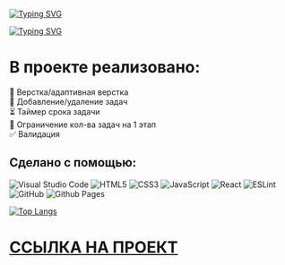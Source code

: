 [![Typing SVG](https://readme-typing-svg.herokuapp.com?font=Roboto&size=35&pause=1000&color=2450fa&random=false&width=435&lines=Kanban+Board)](https://git.io/typing-svg)

[![Typing SVG](https://readme-typing-svg.herokuapp.com?font=Fira+Code&size=25&pause=1000&color=2450FA&width=435&lines=%D0%9F%D0%B5%D1%82-%D0%BF%D1%80%D0%BE%D0%B5%D0%BA%D1%82%2C+%D0%BF%D0%BE%D0%B7%D0%B2%D0%BE%D0%BB%D1%8F%D1%8E%D1%89%D0%B8%D0%B9+%D0%BE%D1%80%D0%B3%D0%B0%D0%BD%D0%B8%D0%B7%D0%BE%D0%B2%D0%B0%D1%82%D1%8C%2C+%D0%BE%D0%BF%D1%82%D0%B8%D0%BC%D0%B8%D0%B7%D0%B8%D1%80%D0%BE%D0%B2%D0%B0%D1%82%D1%8C+%D0%B8+%D0%B2%D0%B8%D0%B7%D1%83%D0%B0%D0%BB%D0%B8%D0%B7%D0%B8%D1%80%D0%BE%D0%B2%D0%B0%D1%82%D1%8C+%D1%80%D0%B0%D0%B1%D0%BE%D1%87%D0%B8%D0%B5+%D0%BF%D1%80%D0%BE%D1%86%D0%B5%D1%81%D1%81%D1%8B)](https://git.io/typing-svg)


# В проекте реализовано:

🌟 Верстка/адаптивная верстка  
📝 Добавление/удаление задач  
⏳ Таймер срока задачи  
🚫 Ограничение кол-ва задач на 1 этап  
✅ Валидация  


## Сделано с помощью:
![Visual Studio Code](https://img.shields.io/badge/Visual%20Studio%20Code-0078d7.svg?style=for-the-badge&logo=visual-studio-code&logoColor=white)
![HTML5](https://img.shields.io/badge/html5-%23E34F26.svg?style=for-the-badge&logo=html5&logoColor=white)
![CSS3](https://img.shields.io/badge/css3-%231572B6.svg?style=for-the-badge&logo=css3&logoColor=white)
![JavaScript](https://img.shields.io/badge/javascript-%23323330.svg?style=for-the-badge&logo=javascript&logoColor=%23F7DF1E)
![React](https://img.shields.io/badge/react-%2320232a.svg?style=for-the-badge&logo=react&logoColor=%2361DAFB)
![ESLint](https://img.shields.io/badge/ESLint-4B3263?style=for-the-badge&logo=eslint&logoColor=white)
![GitHub](https://img.shields.io/badge/github-%23121011.svg?style=for-the-badge&logo=github&logoColor=white)
![Github Pages](https://img.shields.io/badge/github%20pages-121013?style=for-the-badge&logo=github&logoColor=white)

[![Top Langs](https://github-readme-stats.vercel.app/api/top-langs/?username=AndreyMazer&layout=pie)](https://github.com/anuraghazra/github-readme-stats)

# [ССЫЛКА НА ПРОЕКТ](https://andreymazer.github.io/kanbanboard/)

